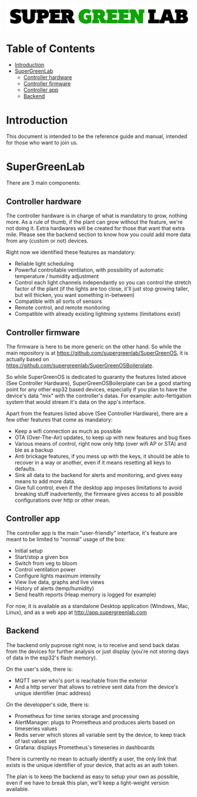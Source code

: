 ![SuperGreenLab](assets/sgl.png?raw=true "SuperGreenLab")

Table of Contents
=================

   * [Introduction](#introduction)
   * [SuperGreenLab](#supergreenlab)
      * [Controller hardware](#controller-hardware)
      * [Controller firmware](#controller-firmware)
      * [Controller app](#controller-app)
      * [Backend](#backend)

# Introduction

This document is intended to be the reference guide and manual, intended for those who want to join us.

# SuperGreenLab

There are 3 main components:

## Controller hardware

The controller hardware is in charge of what is mandatory to grow, nothing more. As a rule of thumb, if the plant can grow without the feature, we're not doing it.
Extra hardwares will be created for those that want that extra mile. Please see the backend section to know how you could add more data from any (custom or not) devices.

Right now we identified these features as mandatory:

- Reliable light scheduling
- Powerful controllable ventilation, with possibility of automatic temperature / humidity adjustment
- Control each light channels independantly so you can control the stretch factor of the plant (if the lights are too close, it'll just stop growing taller, but will thicken, you want something in-between)
- Compatible with all sorts of sensors
- Remote control, and remote monitoring
- Compatible with already existing lightning systems (limitations exist)

## Controller firmware

The firmware is here to be more generic on the other hand.
So while the main repository is at https://github.com/supergreenlab/SuperGreenOS, it is actually based on https://github.com/supergreenlab/SuperGreenOSBoilerplate.

So while SuperGreenOS is dedicated to guaranty the features listed above (See Controller Hardware), SuperGreenOSBoilerplate can be a good starting point for any other esp32 based devices, especially if you plan to have the device's data "mix" with the controller's datas.
For example: auto-fertigation system that would stream it's data on the app's interface.

Apart from the features listed above (See Controller Hardware), there are a few other features that come as mandatory:

- Keep a wifi connection as much as possible
- OTA (Over-The-Air) updates, to keep up with new features and bug fixes
- Various means of control, right now only http (over wifi AP or STA) and ble as a backup
- Anti brickage features, if you mess up with the keys, it should be able to recover in a way or another, even if it means resetting all keys to defaults.
- Sink all data to the backend for alerts and monitoring, and gives easy means to add more data.
- Give full control, even if the desktop app imposes limitations to avoid breaking stuff inadvertently, the firmware gives access to all possible configurations over http or other mean.

## Controller app

The controller app is the main "user-friendly" interface, it's feature are meant to be limited to "normal" usage of the box:

- Initial setup
- Start/stop a given box
- Switch from veg to bloom
- Control ventilation power
- Configure lights maximum intensity
- View live data, graphs and live views
- History of alerts (temp/humidity)
- Send health reports (Heap memory is logged for example)

For now, it is available as a standalone Desktop application (Windows, Mac, Linux), and as a web app at http://app.supergreenlab.com

## Backend

The backend only puprose right now, is to receive and send back datas from the devices for further analysis or just display (you're not storing days of data in the esp32's flash memory).

On the user's side, there is:
- MQTT server who's port is reachable from the exterior
- And a http server that allows to retrieve sent data from the device's unique identifier (mac address)

On the developper's side, there is:
- Prometheus for time series storage and processing
- AlertManager: plugs to Prometheus and produces alerts based on timeseries values
- Redis server which stores all variable sent by the device, to keep track of last values set
- Grafana: displays Prometheus's timeseries in dashboards

There is currently no mean to actually identify a user, the only link that exists is the unique identifier of your device, that acts as an auth token. 

The plan is to keep the backend as easy to setup your own as possible, even if we have to break this plan, we'll keep a light-weight version available.
